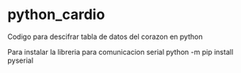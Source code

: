 # python_cardio
Codigo para descifrar tabla de datos del corazon en python

Para instalar la libreria para comunicacion serial
python -m pip install pyserial